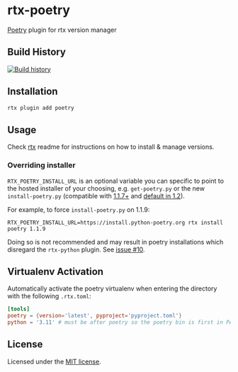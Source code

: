 # rtx-poetry

[Poetry](https://github.com/python-poetry/poetry) plugin for rtx version
manager

## Build History

[![Build history](https://buildstats.info/github/chart/rtx-plugins/rtx-poetry?branch=main)](https://github.com/rtx-plugins/rtx-poetry/actions)

## Installation

```bash
rtx plugin add poetry
```

## Usage

Check [rtx](https://github.com/jdxcode/rtx) readme for instructions on how to
install & manage versions.

### Overriding installer

`RTX_POETRY_INSTALL_URL` is an optional variable you can specific to point to
the hosted installer of your choosing, e.g. `get-poetry.py` or the new `install-poetry.py`
(compatible with [1.1.7+](https://github.com/python-poetry/poetry/releases/tag/1.1.7) and
[default in 1.2](https://python-poetry.org/blog/announcing-poetry-1.2.0a1/#deprecation-of-the-get-poetrypy-script)).

For example, to force `install-poetry.py` on 1.1.9:

```
RTX_POETRY_INSTALL_URL=https://install.python-poetry.org rtx install poetry 1.1.9
```

Doing so is not recommended and may result in poetry installations which
disregard the `rtx-python` plugin. See [issue #10](https://github.com/rtx-plugins/rtx-poetry/issues/10).

## Virtualenv Activation

Automatically activate the poetry virtualenv when entering the directory with the following
`.rtx.toml`:

```toml
[tools]
poetry = {version='latest', pyproject='pyproject.toml'}
python = '3.11' # must be after poetry so the poetry bin is first in PATH
```

## License

Licensed under the
[MIT license](https://github.com/rtx-plugins/rtx-poetry/blob/main/LICENSE).
